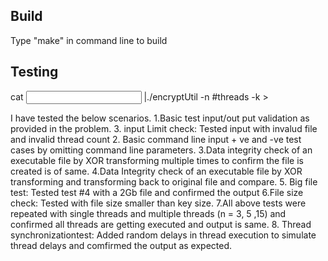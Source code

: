 Build
------

Type "make" in command line to build 

Testing
-------
cat <input file> |./encryptUtil -n #threads -k <keyfile> ><output file>

I have tested the below scenarios.
1.Basic test input/out put validation as provided in the problem.
3. input Limit check: Tested input with invalud file and invalid thread count
2. Basic command line input + ve and -ve test cases by omitting command line parameters.
3.Data integrity check of an executable file by XOR transforming multiple times to confirm the file is created is of same.
4.Data Integrity check of an executable file by XOR transforming and transforming back to original file and compare.
5. Big file test: Tested test #4 with a 2Gb file and confirmed the output 
6.File size check: Tested with file size smaller than key size.
7.All above tests were repeated with single threads and multiple threads (n = 3, 5 ,15) and confirmed all threads are getting executed and output is same.
8. Thread synchronizationtest: Added random delays in thread execution to simulate thread delays and comfirmed the output as expected.

